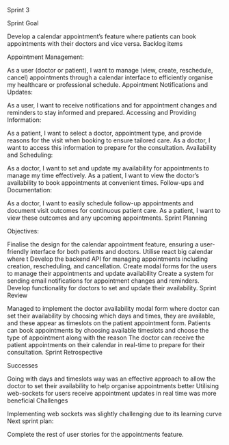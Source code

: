 Sprint 3

Sprint Goal

Develop a calendar appointment’s feature where patients can book appointments with their doctors and vice versa.
Backlog items

Appointment Management:

As a user (doctor or patient), I want to manage (view, create, reschedule, cancel) appointments through a calendar interface to efficiently organise my healthcare or professional schedule.
Appointment Notifications and Updates:

As a user, I want to receive notifications and for appointment changes and reminders to stay informed and prepared.
Accessing and Providing Information:

As a patient, I want to select a doctor, appointment type, and provide reasons for the visit when booking to ensure tailored care. As a doctor, I want to access this information to prepare for the consultation.
Availability and Scheduling:

As a doctor, I want to set and update my availability for appointments to manage my time effectively. As a patient, I want to view the doctor’s availability to book appointments at convenient times.
Follow-ups and Documentation:

As a doctor, I want to easily schedule follow-up appointments and document visit outcomes for continuous patient care. As a patient, I want to view these outcomes and any upcoming appointments.
Sprint Planning

Objectives:

Finalise the design for the calendar appointment feature, ensuring a user-friendly interface for both patients and doctors.
Utilise react big calendar where t
Develop the backend API for managing appointments including creation, rescheduling, and cancellation.
Create modal forms for the users to manage their appointments and update availability
Create a system for sending email notifications for appointment changes and reminders.
Develop functionality for doctors to set and update their availability.
Sprint Review

Managed to implement the doctor availability modal form where doctor can set their availability by choosing which days and times, they are available, and these appear as timeslots on the patient appointment form.
Patients can book appointments by choosing available timeslots and choose the type of appointment along with the reason
The doctor can receive the patient appointments on their calendar in real-time to prepare for their consultation.
Sprint Retrospective

Successes

Going with days and timeslots way was an effective approach to allow the doctor to set their availability to help organise appointments better
Utilising web-sockets for users receive appointment updates in real time was more beneficial
Challenges

Implementing web sockets was slightly challenging due to its learning curve
Next sprint plan:

Complete the rest of user stories for the appointments feature.